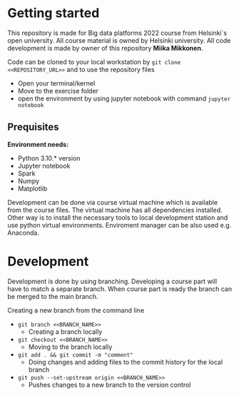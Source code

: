 # Getting started

This repository is made for Big data platforms 2022 course from Helsinki´s open university. All course material is owned by Helsinki university. All code development is made by owner of this repository **Miika Mikkonen**.

Code can be cloned to your local workstation by `git clone <<REPOSITORY_URL>>` and to use the repository files
- Open your terminal/kernel
- Move to the exercise folder
- open the environment by using jupyter notebook with command `jupyter notebook`

## Prequisites

**Environment needs:** 
- Python 3.10.* version
- Jupyter notebook
- Spark
- Numpy
- Matplotlib

Development can be done via course virtual machine which is available from the course files. The virtual machine has all dependencies installed. Other way is to install the necessary tools to local development station and use python virtual environments. Enviroment manager can be also used e.g. Anaconda.

# Development

Development is done by using branching. Developing a course part will have to match a separate branch.
When course part is ready the branch can be merged to the main branch.

Creating a new branch from the command line
- `git branch <<BRANCH_NAME>>`
	- Creating a branch locally
- `git checkout <<BRANCH_NAME>>`
	- Moving to the branch locally
-  `git add . && git commit -m "comment"`
	-  Doing changes and adding files to the commit history for the local branch
- `git push --set-upstream origin <<BRANCH_NAME>>`
	- Pushes changes to a new branch to the version control